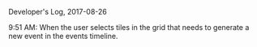 Developer's Log, 2017-08-26

9:51 AM: When the user selects tiles in the grid that needs to generate a new event in the events timeline.
